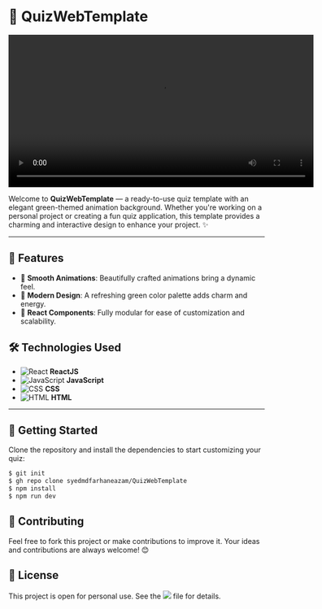 # 🎉 QuizWebTemplate

<video src="https://github.com/user-attachments/assets/f25054e9-444b-4ac4-b9db-b47d295b25e2" width="600" controls="controls"></video>

Welcome to **QuizWebTemplate** — a ready-to-use quiz template with an elegant green-themed animation background. Whether you're working on a personal project or creating a fun quiz application, this template provides a charming and interactive design to enhance your project. ✨

---

## 🌟 Features
- 🎨 **Smooth Animations**: Beautifully crafted animations bring a dynamic feel.
- 💚 **Modern Design**: A refreshing green color palette adds charm and energy.
- 🔄 **React Components**: Fully modular for ease of customization and scalability.

## 🛠 Technologies Used
- ![React](https://img.shields.io/badge/React-%2361DAFB.svg?style=flat&logo=react&logoColor=white) **ReactJS**
- ![JavaScript](https://img.shields.io/badge/JavaScript-%23F7DF1E.svg?style=flat&logo=javascript&logoColor=black) **JavaScript**
- ![CSS](https://img.shields.io/badge/CSS-%231572B6.svg?style=flat&logo=css3&logoColor=white) **CSS**
- ![HTML](https://img.shields.io/badge/HTML-%23E34F26.svg?style=flat&logo=html5&logoColor=white) **HTML**

---

## 🚀 Getting Started

Clone the repository and install the dependencies to start customizing your quiz:

```bash
$ git init
$ gh repo clone syedmdfarhaneazam/QuizWebTemplate
$ npm install
$ npm run dev
```
## 🤝 Contributing
Feel free to fork this project or make contributions to improve it. Your ideas and contributions are always welcome! 😊

## 📄 License
This project is open for personal use. See the ![](LICENSE) file for details.
